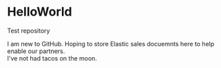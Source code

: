 # HelloWorld
Test repository

I am new to GitHub. Hoping to store Elastic sales docuemnts here to help enable our partners.  
I've not had tacos on the moon.  
